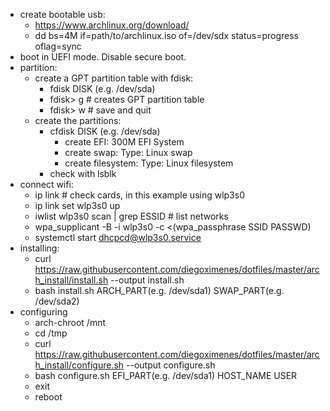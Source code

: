 - create bootable usb:  
    - https://www.archlinux.org/download/  
    - dd bs=4M if=path/to/archlinux.iso of=/dev/sdx status=progress oflag=sync  
- boot in UEFI mode. Disable secure boot.  
- partition:  
    - create a GPT partition table with fdisk:  
        - fdisk DISK (e.g. /dev/sda)  
        - fdisk> g # creates GPT partition table  
        - fdisk> w # save and quit  
    - create the partitions:  
        - cfdisk DISK (e.g. /dev/sda)  
            - create EFI: 300M EFI System
            - create swap: Type: Linux swap  
            - create filesystem: Type: Linux filesystem  
        - check with lsblk  
- connect wifi:  
    - ip link # check cards, in this example using wlp3s0  
    - ip link set wlp3s0 up  
    - iwlist wlp3s0 scan | grep ESSID # list networks
    - wpa_supplicant -B -i wlp3s0 -c <(wpa_passphrase SSID PASSWD)  
    - systemctl start dhcpcd@wlp3s0.service  
- installing:  
    - curl https://raw.githubusercontent.com/diegoximenes/dotfiles/master/arch_install/install.sh --output install.sh  
    - bash install.sh ARCH_PART(e.g. /dev/sda1) SWAP_PART(e.g. /dev/sda2)  
- configuring   
    - arch-chroot /mnt  
    - cd /tmp  
    - curl https://raw.githubusercontent.com/diegoximenes/dotfiles/master/arch_install/configure.sh --output configure.sh  
    - bash configure.sh EFI_PART(e.g. /dev/sda1) HOST_NAME USER  
    - exit  
    - reboot  

